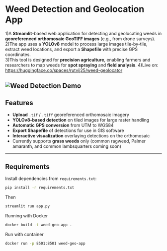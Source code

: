 # Weed Detection and Geolocation App

1)A **Streamlit**-based web application for detecting and geolocating weeds in **georeferenced orthomosaic GeoTIFF images** (e.g., from drone surveys).  
2)The app uses a **YOLOv8** model to process large images tile-by-tile, extract weed locations, and export a **Shapefile** with precise GPS coordinates.  
3)This tool is designed for **precision agriculture**, enabling farmers and researchers to map weeds for **spot spraying** and **field analysis**.
4)Live on: https://huggingface.co/spaces/rutvij25/weed-geolocator

![Weed Detection Demo](assets/websitevideo.gif)
---

## Features
- **Upload** `.tif` / `.tiff` georeferenced orthomosaic imagery
- **YOLOv8-based detection** on tiled images for large raster handling
- **Automatic GPS conversion** from UTM to WGS84
- **Export Shapefile** of detections for use in GIS software
- **Interactive visualization** overlaying detections on the orthomosaic
- Currently supports **grass weeds** only (common ragweed, Palmer amaranth, and common lambsquarters coming soon)

---

## Requirements
Install dependencies from `requirements.txt`:

```bash
pip install -r requirements.txt
```
Then

```bash
streamlit run app.py
```

Running with Docker
```bash
docker build -t weed-geo-app .
```

Run with container
```bash
docker run -p 8501:8501 weed-geo-app
```

